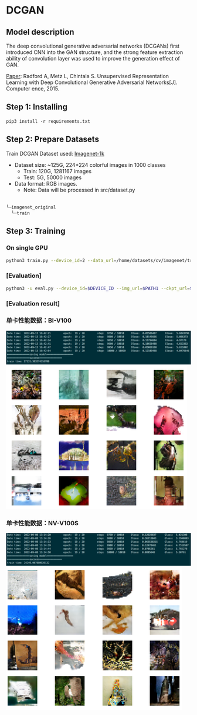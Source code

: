 # DCGAN

## Model description

The deep convolutional generative adversarial networks (DCGANs) first introduced CNN into the GAN structure, and the strong feature extraction ability of convolution layer was used to improve the generation effect of GAN.

[Paper](https://arxiv.org/pdf/1511.06434.pdf): Radford A, Metz L, Chintala S. Unsupervised Representation Learning with Deep Convolutional Generative Adversarial Networks[J]. Computer ence, 2015.
## Step 1: Installing
```
pip3 install -r requirements.txt
```
## Step 2: Prepare Datasets

Train DCGAN Dataset used: [Imagenet-1k](<http://www.image-net.org/index>)

- Dataset size: ~125G, 224*224 colorful images in 1000 classes
    - Train: 120G, 1281167 images
    - Test: 5G, 50000 images
- Data format: RGB images.
    - Note: Data will be processed in src/dataset.py

```path

└─imagenet_original
  └─train
```
## Step 3: Training
### On single GPU 
```bash
python3 train.py --device_id=2 --data_url=/home/datasets/cv/imagenet/train --train_url=./ --device_target=GPU
```
### [Evaluation]

```bash
python3 -u eval.py --device_id=$DEVICE_ID --img_url=$PATH1 --ckpt_url=$PATH2 --device_target=GPU
```

### [Evaluation result]
### 单卡性能数据：BI-V100
![image](image2022-9-14_10-39-29.png)
![image](image2022-9-14_10-41-12.png)
### 单卡性能数据：NV-V100S 
![image](image2022-9-13_13-5-52.png)
![image](image2022-9-13_13-12-42.png)








